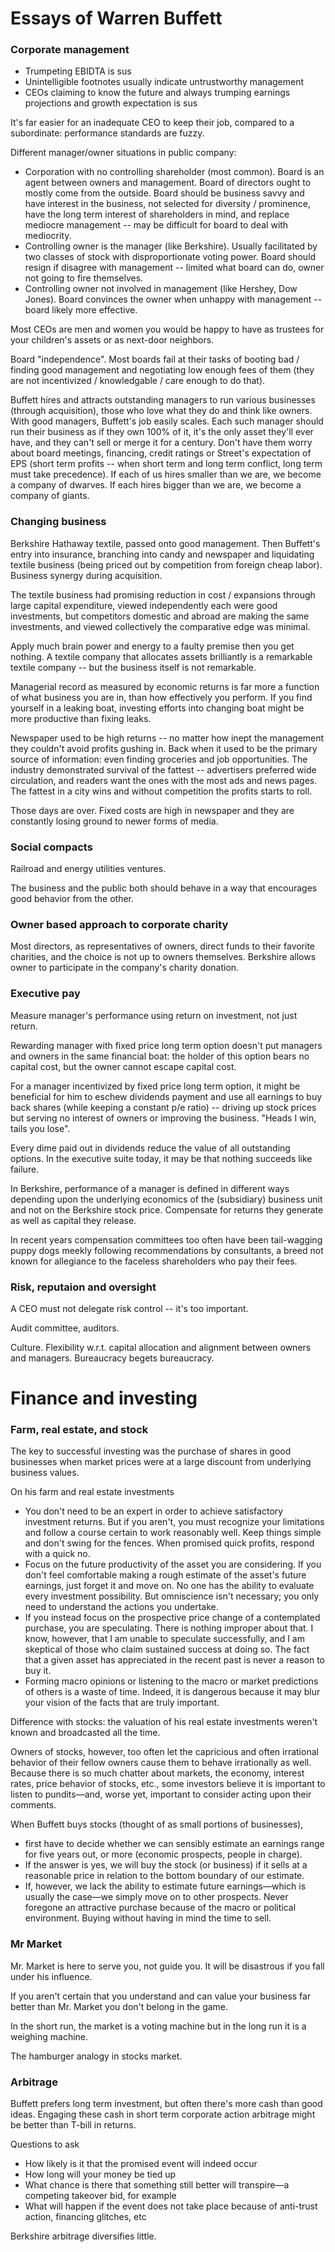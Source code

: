# Essays of Warren Buffett

### Corporate management

* Trumpeting EBIDTA is sus
* Unintelligible footnotes usually indicate untrustworthy management
* CEOs claiming to know the future and always trumping earnings projections and growth expectation is sus

It's far easier for an inadequate CEO to keep their job, compared to a subordinate: performance standards are fuzzy.

Different manager/owner situations in public company:
* Corporation with no controlling shareholder (most common). Board is an agent between owners and management. Board of directors ought to mostly come from the outside. Board should be business savvy and have interest in the business, not selected for diversity / prominence, have the long term interest of shareholders in mind, and replace mediocre management -- may be difficult for board to deal with mediocrity.
* Controlling owner is the manager (like Berkshire). Usually facilitated by two classes of stock with disproportionate voting power. Board should resign if disagree with management -- limited what board can do, owner not going to fire themselves.
* Controlling owner not involved in management (like Hershey, Dow Jones). Board convinces the owner when unhappy with management -- board likely more effective.

Most CEOs are men and women you would be happy to have as trustees for your children's assets or as next-door neighbors.

Board "independence".
Most boards fail at their tasks of booting bad / finding good management and negotiating low enough fees of them (they are not incentivized / knowledgable / care enough to do that).

Buffett hires and attracts outstanding managers to run various businesses (through acquisition), those who love what they do and think like owners. With good managers, Buffett's job easily scales. Each such manager should run their business as if they own 100% of it, it's the only asset they'll ever have, and they can't sell or merge it for a century. Don't have them worry about board meetings, financing, credit ratings or Street's expectation of EPS (short term profits -- when short term and long term conflict, long term must take precedence).
If each of us hires smaller than we are, we become a company of dwarves. If each hires bigger than we are, we become a company of giants.

### Changing business

Berkshire Hathaway textile, passed onto good management. Then Buffett's entry into insurance, branching into candy and newspaper and liquidating textile business (being priced out by competition from foreign cheap labor).
Business synergy during acquisition.

The textile business had promising reduction in cost / expansions through large capital expenditure, viewed independently each were good investments, but competitors domestic and abroad are making the same investments, and viewed collectively the comparative edge was minimal.

Apply much brain power and energy to a faulty premise then you get nothing.
A textile company that allocates assets brilliantly is a remarkable textile company -- but the business itself is not remarkable.

Managerial record as measured by economic returns is far more a function of what business you are in, than how effectively you perform.
If you find yourself in a leaking boat, investing efforts into changing boat might be more productive than fixing leaks.

Newspaper used to be high returns -- no matter how inept the management they couldn't avoid profits gushing in.
Back when it used to be the primary source of information: even finding groceries and job opportunities.
The industry demonstrated survival of the fattest -- advertisers preferred wide circulation, and readers want the ones with the most ads and news pages.
The fattest in a city wins and without competition the profits starts to roll.

Those days are over. Fixed costs are high in newspaper and they are constantly losing ground to newer forms of media.

### Social compacts

Railroad and energy utilities ventures.

The business and the public both should behave in a way that encourages good behavior from the other.

### Owner based approach to corporate charity

Most directors, as representatives of owners, direct funds to their favorite charities, and the choice is not up to owners themselves.
Berkshire allows owner to participate in the company's charity donation.

### Executive pay

Measure manager's performance using return on investment, not just return.

Rewarding manager with fixed price long term option doesn't put managers and owners in the same financial boat: the holder of this option bears no capital cost, but the owner cannot escape capital cost.

For a manager incentivized by fixed price long term option, it might be beneficial for him to eschew dividends payment and use all earnings to buy back shares (while keeping a constant p/e ratio) -- driving up stock prices but serving no interest of owners or improving the business. "Heads I win, tails you lose".

Every dime paid out in dividends reduce the value of all outstanding options.
In the executive suite today, it may be that nothing succeeds like failure.

In Berkshire, performance of a manager is defined in different ways depending upon the underlying economics of the (subsidiary) business unit and not on the Berkshire stock price. Compensate for returns they generate as well as capital they release.

In recent years compensation committees too often have been tail-wagging puppy dogs meekly following recommendations by consultants, a breed not known for allegiance to the faceless shareholders who pay their fees.

### Risk, reputaion and oversight

A CEO must not delegate risk control -- it's too important.

Audit committee, auditors.

Culture. Flexibility w.r.t. capital allocation and alignment between owners and managers. Bureaucracy begets bureaucracy.

# Finance and investing

### Farm, real estate, and stock

The key to successful investing was the purchase of shares in good businesses when market prices were at a large discount from underlying business values.

On his farm and real estate investments
* You don't need to be an expert in order to achieve satisfactory investment returns. But if you aren't, you must recognize your limitations and follow a course certain to work reasonably well. Keep things simple and don't swing for the fences. When promised quick profits, respond with a quick no.
* Focus on the future productivity of the asset you are considering. If you don't feel comfortable making a rough estimate of the asset's future earnings, just forget it and move on. No one has the ability to evaluate every investment possibility. But omniscience isn't necessary; you only need to understand the actions you undertake.
* If you instead focus on the prospective price change of a contemplated purchase, you are speculating. There is nothing improper about that. I know, however, that I am unable to speculate successfully, and I am skeptical of those who claim sustained success at doing so. The fact that a given asset has appreciated in the recent past is never a reason to buy it.
* Forming macro opinions or listening to the macro or market predictions of others is a waste of time. Indeed, it is dangerous because it may blur your vision of the facts that are truly important.

Difference with stocks: the valuation of his real estate investments weren't known and broadcasted all the time.

Owners of stocks, however, too often let the capricious and often irrational behavior of their fellow owners cause them to behave irrationally as well. Because there is so much chatter about markets, the economy, interest rates, price behavior of stocks, etc., some investors believe it is important to listen to pundits—and, worse yet, important to consider acting upon their comments.

When Buffett buys stocks (thought of as small portions of businesses),
* first have to decide whether we can sensibly estimate an earnings range for five years out, or more (economic prospects, people in charge).
* If the answer is yes, we will buy the stock (or business) if it sells at a reasonable price in relation to the bottom boundary of our estimate.
* If, however, we lack the ability to estimate future earnings—which is usually the case—we simply move on to other prospects. 
Never foregone an attractive purchase because of the macro or political environment.
Buying without having in mind the time to sell.

### Mr Market

Mr. Market is here to serve you, not guide you. It will be disastrous if you fall under his influence.

If you aren't certain that you understand and can value your business far better than Mr. Market you don't belong in the game.

In the short run, the market is a voting machine but in the long run it is a weighing machine.

The hamburger analogy in stocks market.

### Arbitrage

Buffett prefers long term investment, but often there's more cash than good ideas.
Engaging these cash in short term corporate action arbitrage might be better than T-bill in returns.

Questions to ask
* How likely is it that the promised event will indeed occur
* How long will your money be tied up
* What chance is there that something still better will transpire—a competing takeover bid, for example
* What will happen if the event does not take place because of anti-trust action, financing glitches, etc

Berkshire arbitrage diversifies little.


